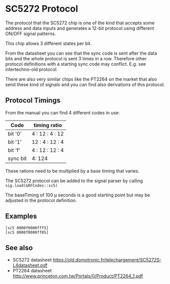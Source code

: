 # SC5272 Protocol

The protocol that the SC5272 chip is one of the kind that accepts some address and data inputs and generates a 12-bit protocol
using different ON/OFF signal patterns.

This chip allows 3 different states per bit.

From the datasheet you can see that the sync code is sent after the data bits and the whole protocol is sent 3 times in a row.
Therefore other protocol definitions with a starting sync code may conflict. E.g. see intertechno-old protocol. 

There are also very similar chips like the PT2264 on the market that also send these kind of signals and you can find also derivations of this protocol.

## Protocol Timings

From the manual you can find 4 different codes in use:

| Code     | timing ratio    |
| -------- | --------------- |
| bit '0'  | 4 : 12 : 4 : 12 |
| bit '1'  | 12 : 4 : 12 : 4 |
| bit 'f'  | 4 : 12 : 12 : 4 |
| sync bit | 4: 124          |

These rations need to be multiplied by a base timing that varies.

The SC5272 protocol can be added to the signal parser by calling `sig.load(&RFCodes::sc5)`

The baseTiming of 100 µ seconds is a good starting point but may be adjusted in the protocol definition.

## Examples

    [sc5 0000f0000fffS]
    [sc5 0000f0000ff0S]


## See also

* SC5272 datasheet <https://old.domotronic.fr/telechargement/SC5272S-L4datasheet.pdf>
* PT2264 datasheet <http://www.princeton.com.tw/Portals/0/Product/PT2264_1.pdf>
